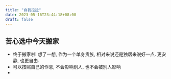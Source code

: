 ```yaml
---
title: "自我拉扯"
date: 2023-05-16T23:44:18+08:00
draft: false
---
```


## 苦心选中今天搬家

- 终于搬家啦! 想了一想, 作为一个单身贵族, 相对来说还是独居来说好一点. 更安静, 也更自由. 
- 可以按照自己的作息, 不会影响别人, 也不会被别人影响
- 
